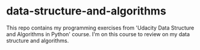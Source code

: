 # data-structure-and-algorithms

This repo contains my programming exercises from 'Udacity Data Structure and Algorithms in Python' course.
I'm on this course to review on my data structure and algorithms. 